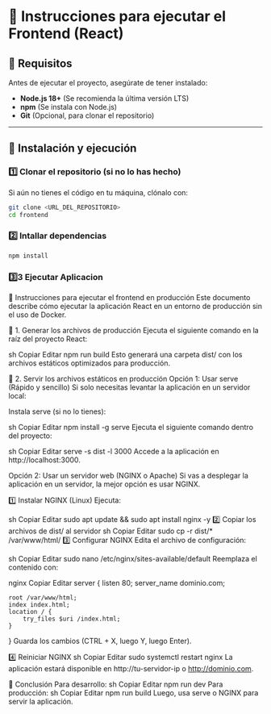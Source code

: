 # 📖 Instrucciones para ejecutar el Frontend (React)

## 📌 Requisitos
Antes de ejecutar el proyecto, asegúrate de tener instalado:
- **Node.js 18+** (Se recomienda la última versión LTS)
- **npm** (Se instala con Node.js)
- **Git** (Opcional, para clonar el repositorio)

---

## 🚀 Instalación y ejecución

### 1️⃣ Clonar el repositorio (si no lo has hecho)
Si aún no tienes el código en tu máquina, clónalo con:
```sh
git clone <URL_DEL_REPOSITORIO>
cd frontend
```
### 2️⃣ Intallar dependencias
```sh
npm install
```
### 3️⃣3️ Ejecutar Aplicacion

📖 Instrucciones para ejecutar el frontend en producción
Este documento describe cómo ejecutar la aplicación React en un entorno de producción sin el uso de Docker.

🔹 1. Generar los archivos de producción
Ejecuta el siguiente comando en la raíz del proyecto React:

sh
Copiar
Editar
npm run build
Esto generará una carpeta dist/ con los archivos estáticos optimizados para producción.

🔹 2. Servir los archivos estáticos en producción
Opción 1: Usar serve (Rápido y sencillo)
Si solo necesitas levantar la aplicación en un servidor local:

Instala serve (si no lo tienes):

sh
Copiar
Editar
npm install -g serve
Ejecuta el siguiente comando dentro del proyecto:

sh
Copiar
Editar
serve -s dist -l 3000
Accede a la aplicación en http://localhost:3000.

Opción 2: Usar un servidor web (NGINX o Apache)
Si vas a desplegar la aplicación en un servidor, la mejor opción es usar NGINX.

1️⃣ Instalar NGINX (Linux)
Ejecuta:

sh
Copiar
Editar
sudo apt update && sudo apt install nginx -y
2️⃣ Copiar los archivos de dist/ al servidor
sh
Copiar
Editar
sudo cp -r dist/* /var/www/html/
3️⃣ Configurar NGINX
Edita el archivo de configuración:

sh
Copiar
Editar
sudo nano /etc/nginx/sites-available/default
Reemplaza el contenido con:

nginx
Copiar
Editar
server {
    listen 80;
    server_name dominio.com;

    root /var/www/html;
    index index.html;
    location / {
        try_files $uri /index.html;
    }
}
Guarda los cambios (CTRL + X, luego Y, luego Enter).

4️⃣ Reiniciar NGINX
sh
Copiar
Editar
sudo systemctl restart nginx
La aplicación estará disponible en http://tu-servidor-ip o http://dominio.com.

🚀 Conclusión
Para desarrollo:
sh
Copiar
Editar
npm run dev
Para producción:
sh
Copiar
Editar
npm run build
Luego, usa serve o NGINX para servir la aplicación.

